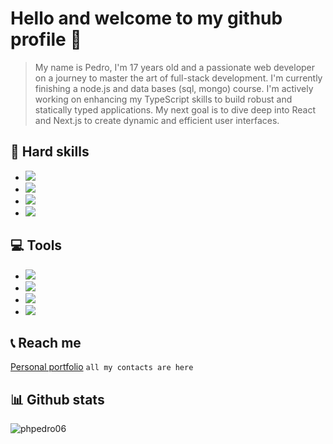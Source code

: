 # Hello and welcome to my github profile 👋
> My name is Pedro, I'm 17 years old and a passionate web developer on a journey to master the art of full-stack development. I'm currently finishing a node.js and data bases (sql, mongo) course. I'm actively working on enhancing my TypeScript skills to build robust and statically typed applications. My next goal is to dive deep into React and Next.js to create dynamic and efficient user interfaces.

## 🔨 Hard skills
<ul>
  <li><img src="https://img.shields.io/badge/HTML5-FF7B00?style=for-the-badge&logo=html5&logoColor=white"></li>
  <li><img src="https://img.shields.io/badge/CSS3-0066FF?style=for-the-badge&logo=css3&logoColor=white"></li>
  <li><img src="https://img.shields.io/badge/Sass-C69?logo=sass&logoColor=fff&style=flat"></li>
  <li><img src="https://img.shields.io/badge/JavaScript-F7DF1E?style=for-the-badge&logo=javascript&logoColor=black"></li>
</ul>

## 💻 Tools
<ul>
  <li><img src="https://img.shields.io/badge/Figma-111111?style=for-the-badge&logo=figma&logoColor=FFF"></li>
  <li><img src="https://img.shields.io/badge/Photoshop-111111?style=for-the-badge&logo=Adobe%20Photoshop&logoColor=0066FF"></li>
  <li><img src="https://img.shields.io/badge/Git-111111?style=for-the-badge&logo=git&logoColor=ff4800"></li>
  <li><img src="https://img.shields.io/badge/Github-111111?style=for-the-badge&logo=github&logoColor=FFFFFF"></li>
</ul>

## 📞 Reach me

[Personal portfolio](https://phpedro.vercel.app) `all my contacts are here` 

## 📊 Github stats

<img src="https://komarev.com/ghpvc/?username=phpedro06&label=Profile%20views&color=0e75b6&style=flat" alt="phpedro06" /><br>
